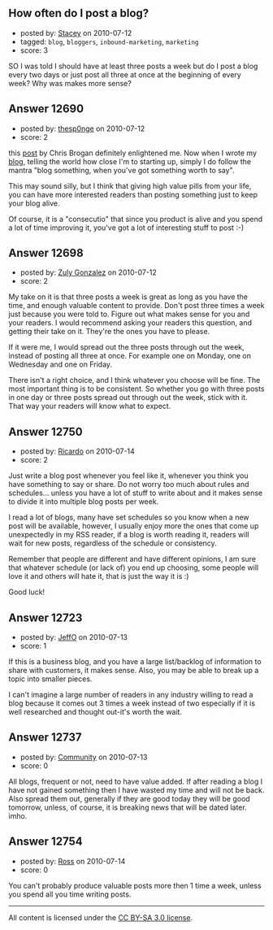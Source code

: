 ## How often do I post a blog?

- posted by: [Stacey](https://stackexchange.com/users/-1/9534-stacey) on 2010-07-12
- tagged: `blog`, `bloggers`, `inbound-marketing`, `marketing`
- score: 3

SO I was told I should have at least three posts a week but do I post a blog every two days or just post all three at once at the beginning of every week? Why was makes more sense?


## Answer 12690

- posted by: [thesp0nge](https://stackexchange.com/users/-1/627-thesp0nge) on 2010-07-12
- score: 2

<p>this <a href="http://www.chrisbrogan.com/a-simple-blogging-formula/" rel="nofollow">post</a> by Chris Brogan definitely enlightened me.
Now when I wrote my <a href="http://blog.armoredcode.com" rel="nofollow">blog</a>, telling the world how close I'm to starting up, simply I do follow the mantra "blog something, when you've got something worth to say".</p>

<p>This may sound silly, but I think that giving high value pills from your life, you can have more interested readers than posting something just to keep your blog alive.</p>

<p>Of course, it is a "consecutio" that since you product is alive and you spend a lot of time improving it, you've got a lot of interesting stuff to post :-)</p>



## Answer 12698

- posted by: [Zuly Gonzalez](https://stackexchange.com/users/-1/2692-zuly-gonzalez) on 2010-07-12
- score: 2


My take on it is that three posts a week is great as long as you have the time, and enough valuable content to provide. Don't post three times a week just because you were told to. Figure out what makes sense for you and your readers. I would recommend asking your readers this question, and getting their take on it. They're the ones you have to please.

If it were me, I would spread out the three posts through out the week, instead of posting all three at once. For example one on Monday, one on Wednesday and one on Friday. 

There isn't a right choice, and I think whatever you choose will be fine. The most important thing is to be consistent. So whether you go with three posts in one day or three posts spread out through out the week, stick with it. That way your readers will know what to expect.





## Answer 12750

- posted by: [Ricardo](https://stackexchange.com/users/-1/42-ricardo) on 2010-07-14
- score: 2

Just write a blog post whenever you feel like it, whenever you think you have something to say or share. Do not worry too much about rules and schedules... unless you have a lot of stuff to write about and it makes sense to divide it into multiple blog posts per week.

I read a lot of blogs, many have set schedules so you know when a new post will be available, however, I usually enjoy more the ones that come up unexpectedly in my RSS reader, if a blog is worth reading it, readers will wait for new posts, regardless of the schedule or consistency.

Remember that people are different and have different opinions, I am sure that whatever schedule (or lack of) you end up choosing, some people will love it and others will hate it, that is just the way it is :)

Good luck! 


## Answer 12723

- posted by: [JeffO](https://stackexchange.com/users/-1/1796-jeffo) on 2010-07-13
- score: 1

If this is a business blog, and you have a large list/backlog of information to share with customers, it makes sense. Also, you may be able to break up a topic into smaller pieces.

I can't imagine a large number of readers in any industry willing to read a blog because it comes out 3 times a week instead of two especially if it is well researched and thought out-it's worth the wait.


## Answer 12737

- posted by: [Community](https://stackexchange.com/users/-1/-1-community) on 2010-07-13
- score: 0

All blogs, frequent or not, need to have value added.  If after reading a blog I have not gained something then I have wasted my time and will not be back.  Also spread them out, generally if they are good today they will be good tomorrow, unless, of course, it is breaking news that will be dated later. imho. 


## Answer 12754

- posted by: [Ross](https://stackexchange.com/users/-1/1390-ross) on 2010-07-14
- score: 0

You can't probably produce valuable posts more then 1 time a week, unless you spend all you time writing posts.



---

All content is licensed under the [CC BY-SA 3.0 license](https://creativecommons.org/licenses/by-sa/3.0/).
